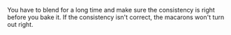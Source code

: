 You have to blend for a long time and make sure the consistency is right before you bake it. If the consistency isn't correct, the macarons won't turn out right. 